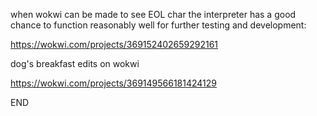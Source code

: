 
 when wokwi can be made to see EOL char the interpreter
 has a good chance to function reasonably well for
 further testing and development:

  https://wokwi.com/projects/369152402659292161


  dog's breakfast edits on wokwi

  https://wokwi.com/projects/369149566181424129

END
